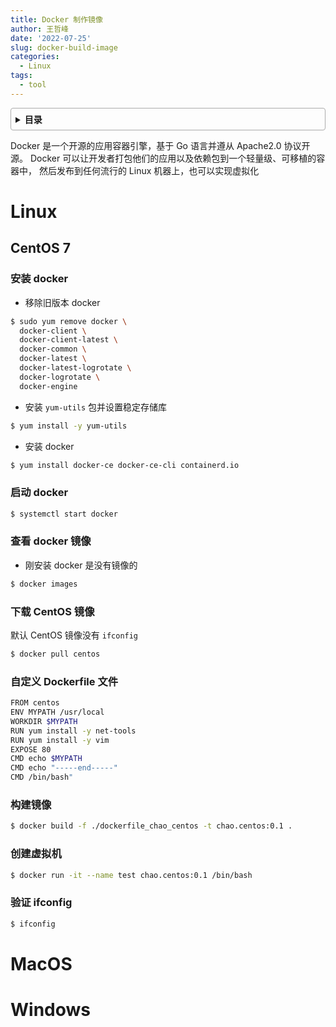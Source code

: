 ```yaml
---
title: Docker 制作镜像
author: 王哲峰
date: '2022-07-25'
slug: docker-build-image
categories:
  - Linux
tags:
  - tool
---
```


<style>
details {
    border: 1px solid #aaa;
    border-radius: 4px;
    padding: .5em .5em 0;
}

summary {
    font-weight: bold;
    margin: -.5em -.5em 0;
    padding: .5em;
}

details[open] {
    padding: .5em;
}

details[open] summary {
    border-bottom: 1px solid #aaa;
    margin-bottom: .5em;
}
</style>


<details><summary>目录</summary><p>

- [Linux](#linux)
  - [CentOS 7](#centos-7)
    - [安装 docker](#安装-docker)
    - [启动 docker](#启动-docker)
    - [查看 docker 镜像](#查看-docker-镜像)
    - [下载 CentOS 镜像](#下载-centos-镜像)
    - [自定义 Dockerfile 文件](#自定义-dockerfile-文件)
    - [构建镜像](#构建镜像)
    - [创建虚拟机](#创建虚拟机)
    - [验证 ifconfig](#验证-ifconfig)
- [MacOS](#macos)
- [Windows](#windows)
</p></details><p></p>


Docker 是一个开源的应用容器引擎，基于 Go 语言并遵从 Apache2.0 协议开源。
Docker 可以让开发者打包他们的应用以及依赖包到一个轻量级、可移植的容器中，
然后发布到任何流行的 Linux 机器上，也可以实现虚拟化

# Linux

## CentOS 7

### 安装 docker

* 移除旧版本 docker

```bash
$ sudo yum remove docker \
  docker-client \
  docker-client-latest \
  docker-common \
  docker-latest \
  docker-latest-logrotate \
  docker-logrotate \
  docker-engine
```

* 安装 `yum-utils` 包并设置稳定存储库

```bash
$ yum install -y yum-utils
```

* 安装 docker

```bash
$ yum install docker-ce docker-ce-cli containerd.io
```

### 启动 docker

```bash
$ systemctl start docker
```

### 查看 docker 镜像

* 刚安装 docker 是没有镜像的

```bash
$ docker images
```

### 下载 CentOS 镜像

默认 CentOS 镜像没有 `ifconfig`

```bash
$ docker pull centos
```

### 自定义 Dockerfile 文件

```bash
FROM centos
ENV MYPATH /usr/local
WORKDIR $MYPATH
RUN yum install -y net-tools
RUN yum install -y vim
EXPOSE 80
CMD echo $MYPATH
CMD echo "-----end-----"
CMD /bin/bash"
```

### 构建镜像

```bash
$ docker build -f ./dockerfile_chao_centos -t chao.centos:0.1 .
```


### 创建虚拟机

```bash
$ docker run -it --name test chao.centos:0.1 /bin/bash
```

### 验证 ifconfig

```bash
$ ifconfig
```

# MacOS






# Windows
